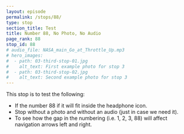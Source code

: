 ```yaml
---
layout: episode
permalink: /stops/88/
type: stop
section_title: Test
title: Number 88, No Photo, No Audio
page_rank: 88
stop_id: 88
# audio_file: NASA_main_Go_at_Throttle_Up.mp3
# hero_images:
#  - path: 03-third-stop-01.jpg
#    alt_text: First example photo for stop 3
#  - path: 03-third-stop-02.jpg
#    alt_text: Second example photo for stop 3
---
```


This stop is to test the following:
- If the number 88 if it will fit inside the headphone icon.
- Stop without a photo and without an audio (just in case we need it).
- To see how the gap in the numbering (i.e. 1, 2, 3, 88) will affect navigation arrows left and right.